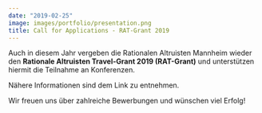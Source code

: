 ```yaml
---
date: "2019-02-25"
image: images/portfolio/presentation.png
title: Call for Applications - RAT-Grant 2019
---
```


Auch in diesem Jahr vergeben die Rationalen Altruisten Mannheim wieder den **Rationale Altruisten Travel-Grant 2019 (RAT-Grant)** und unterstützen hiermit die Teilnahme an Konferenzen.

Nähere Informationen sind dem Link zu entnehmen.

Wir freuen uns über zahlreiche Bewerbungen und wünschen viel Erfolg!




